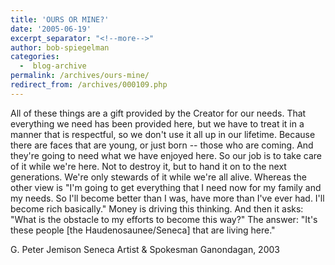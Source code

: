 ```yaml
---
title: 'OURS OR MINE?'
date: '2005-06-19'
excerpt_separator: "<!--more-->"
author: bob-spiegelman
categories:
  -  blog-archive
permalink: /archives/ours-mine/
redirect_from: /archives/000109.php
---
```


All of these things are a gift provided by the Creator for our needs. That everything we need has been provided here, but we have to treat it in a manner that is respectful, so we don't use it all up in our lifetime. Because there are faces that are young, or just born -- those who are coming. And they're going to need what we have enjoyed here. So our job is to take care of it while we're here. Not to destroy it, but to hand it on to the next generations. We're only stewards of it while we're all alive. Whereas the other view is "I'm going to get everything that I need now for my family and my needs. So I'll become better than I was, have more than I've ever had. I'll become rich basically." Money is driving this thinking. And then it asks: "What is the obstacle to my efforts to become this way?" The answer: "It's these people [the Haudenosaunee/Seneca] that are living here."

G. Peter Jemison
Seneca Artist & Spokesman
Ganondagan, 2003
